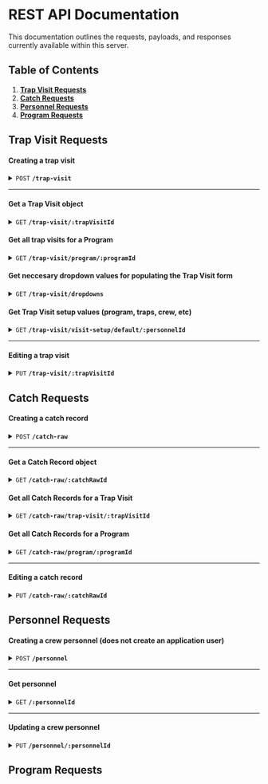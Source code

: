 # REST API Documentation

This documentation outlines the requests, payloads, and responses currently available within this server.

## Table of Contents

1.  **[Trap Visit Requests](#trap-visit-requests)**
2.  **[Catch Requests](#catch-requests)**
3.  **[Personnel Requests](#personnel-requests)**
4.  **[Program Requests](#program-requests)**
  
## Trap Visit Requests

#### Creating a trap visit

<details>
 <summary><code>POST</code> <code><b>/trap-visit</b></code></summary>

##### Body

> | name      |  type     | data type               | description                                                           |
> |-----------|-----------|-------------------------|-----------------------------------------------------------------------|
> | None      |  required | object (JSON)   | N/A  |
Example:
```
{
  "trapVisitUid": <unique string of length 11>,
  "crew": [<array of crew member personnel IDs], 
  "programId": <program id>,
  "visitTypeId": null, 
  "trapLocationId": <trap location id>, 
  "isPaperEntry": boolean,
  "trapVisitTimeStart": timestamp,
  "trapVisitTimeEnd": timestamp,
  "fishProcessed": <id from fish_processed table>,
  "whyFishNotProcessed": <id from why_fish_not_processed table> | NULL,
  "sampleGearId": <id from equipment table> | NULLm
  "coneDepth": <integer> | NULL,
  "trapInThalweg": <boolean> | NULL,
  "trapFunctioning": <id from trap_functionality table>,
  "whyTrapNotFunctioning": <id from why_trap_not_functioning table> | NULL,
  "trapStatusAtEnd": <id from trap_status_at_end table>,
  "totalRevolutions": <integer> | NULL
  "rpmAtStart": <integer> | NULL
  "rpmAtEnd": <integer> | NULL
  "trapVisitEnvironmental": [
    {
      "measureName": <string>,
      "measureValueNumeric": <integer>,
      "measureValueText": <string>,
      "measureUnit": <id from unit table>
    },
  ],
  "trapCoordinates": {
    "xCoord": <float> | NULL,
    "yCoord":<float> | NULL,
    "datum": <string> | NULL,
    "projection": <string> | NULL
  },
  "inHalfConeConfiguration": boolean,
  "debrisVolumeLiters": <integer> | NULL,
  "qcCompleted": <boolean> | NULL,
  "qcCompletedAt": <boolean> | NULL,
  "comments": <string> | NULL
}
```

##### Responses

> | http code     | content-type                      | response                                                            |
> |---------------|-----------------------------------|---------------------------------------------------------------------|
> | `200`     | `application/json; charset=utf-8` | JSON Object |
> | `400`     | `application/json; charset=utf-8` | {"code":"400","message": \<error message> } |

</details>

------------------------------------------------------------------------------------------

#### Get a Trap Visit object

<details>
 <summary><code>GET</code> <code><b>/trap-visit/:trapVisitId</b></code></summary>

##### Parameters

> None

##### Responses

> | http code | content-type               | response    |
> | --------- | -------------------------- | ----------- |
> | `200`     | `application/json; charset=utf-8` | JSON Object |
> | `400`     | `application/json; charset=utf-8` | {"code":"400","message": \<error message> } |

</details>

#### Get all trap visits for a Program

<details>
 <summary><code>GET</code> <code><b>/trap-visit/program/:programId</b></code></summary>

##### Parameters

> None

##### Responses

> | http code | content-type               | response    |
> | --------- | -------------------------- | ----------- |
> | `200`     | `application/json; charset=utf-8` | JSON Object |
> | `400`     | `application/json; charset=utf-8` | {"code":"400","message": \<error message> } |

</details>

#### Get neccesary dropdown values for populating the Trap Visit form
 
<details>
 <summary><code>GET</code> <code><b>/trap-visit/dropdowns</b></code></summary>

##### Parameters

> None

##### Responses

> | http code | content-type               | response    |
> | --------- | -------------------------- | ----------- |
> | `200`     | `application/json; charset=utf-8` | JSON Object |
> | `400`     | `application/json; charset=utf-8` | {"code":"400","message": \<error message> } |

</details>

#### Get Trap Visit setup values (program, traps, crew, etc)
 
<details>
 <summary><code>GET</code> <code><b>/trap-visit/visit-setup/default/:personnelId</b></code></summary>

##### Parameters

> None

##### Responses

> | http code | content-type               | response    |
> | --------- | -------------------------- | ----------- |
> | `200`     | `application/json; charset=utf-8` | JSON Object |
> | `400`     | `application/json; charset=utf-8` | {"code":"400","message": \<error message> } |

</details>

------------------------------------------------------------------------------------------

#### Editing a trap visit

<details>
 <summary><code>PUT</code> <code><b>/trap-visit/:trapVisitId</b></code></summary>

##### Body

> | name      |  type     | data type               | description                                                           |
> |-----------|-----------|-------------------------|-----------------------------------------------------------------------|
> | None      |  required | object (JSON)   | N/A  |
Example:
```
{
  "trapVisitUid": <unique string of length 11>,
  "crew": [<array of crew member personnel IDs], 
  "programId": <program id>,
  "visitTypeId": null, 
  "trapLocationId": <trap location id>, 
  "isPaperEntry": boolean,
  "trapVisitTimeStart": timestamp,
  "trapVisitTimeEnd": timestamp,
  "fishProcessed": <id from fish_processed table>,
  "whyFishNotProcessed": <id from why_fish_not_processed table> | NULL,
  "sampleGearId": <id from equipment table> | NULLm
  "coneDepth": <integer> | NULL,
  "trapInThalweg": <boolean> | NULL,
  "trapFunctioning": <id from trap_functionality table>,
  "whyTrapNotFunctioning": <id from why_trap_not_functioning table> | NULL,
  "trapStatusAtEnd": <id from trap_status_at_end table>,
  "totalRevolutions": <integer> | NULL
  "rpmAtStart": <integer> | NULL
  "rpmAtEnd": <integer> | NULL
  "trapVisitEnvironmental": [
    {
      "measureName": <string>,
      "measureValueNumeric": <integer>,
      "measureValueText": <string>,
      "measureUnit": <id from unit table>
    },
  ],
  "trapCoordinates": {
    "xCoord": <float> | NULL,
    "yCoord":<float> | NULL,
    "datum": <string> | NULL,
    "projection": <string> | NULL
  },
  "inHalfConeConfiguration": boolean,
  "debrisVolumeLiters": <integer> | NULL,
  "qcCompleted": <boolean> | NULL,
  "qcCompletedAt": <boolean> | NULL,
  "comments": <string> | NULL
}
```

##### Responses

> | http code     | content-type                      | response                                                            |
> |---------------|-----------------------------------|---------------------------------------------------------------------|
> | `200`     | `application/json; charset=utf-8` | JSON Object |
> | `400`     | `application/json; charset=utf-8` | {"code":"400","message": \<error message> } |

</details>

## Catch Requests

#### Creating a catch record

<details>
 <summary><code>POST</code> <code><b>/catch-raw</b></code></summary>

##### Body

> | name      |  type     | data type               | description                                                           |
> |-----------|-----------|-------------------------|-----------------------------------------------------------------------|
> | None      |  required | object (JSON)   | N/A  |
Example:
```
{
  "trapVisitId": <id created by database from associated trap visit>,
  "programId": <id from program table>,
  "taxonCode": <species id from taxon table>,
  "captureRunClass": <id from run table> | NULL,
  "captureRunClassMethod": <id from run_code_method table> | NULL,
  "adiposeClipped": <boolean> | NULL,
  "dead": <boolean> | NULL,
  "lifeStage": <id from life_stage table> | NULL
  "forkLength": <integer>,
  "weight": <integer> | NULL,
  "numFishCaught": <integer>,
  "plusCount": <boolean> | NULL,
  "plusCountMethodology": <id from plus_count_methodology table> | NULL,
  "isRandom": <boolean> | NULL,
  "releaseId": <id created by database from associated release record>,
  "comments": <string> | NULL,
  "createdBy": <personnel ID> | NULL,
  "qcCompleted": <boolean> | NULL,
  "qcCompletedBy": <personnel ID> | NULL,
  "qcTime": <timestamp> | NULL,
  "qcComments": <string> | NULL,
  "existingMarks": [
    {
      "releaseId": <id created by database from associated release record> | NULL,
      "markType": <id from mark_type table> ,
      "markColor": <id from mark_color table>,
      "markPosition": <id from body_part table> | NULL,
      "crewMember": <crew member personnelId>
    }
  ],
  "geneticSamplingData": [
    {
      "sampleId": <string>,
      "mucusSwab": <boolean>,
      "finClip": <boolean>,
      "commments": <string> | NULL,
      "crewMember": <crew member personnelId>
    }
  ],
  "appliedMarks": [
    { 
      "markType": <id from mark_type table> ,
      "markColor": <id from mark_color table>,
      "markPosition": <id from body_part table> | NULL,
    }
  ]
}
```

##### Responses

> | http code     | content-type                      | response                                                            |
> |---------------|-----------------------------------|---------------------------------------------------------------------|
> | `200`     | `application/json; charset=utf-8` | JSON Object |
> | `400`     | `application/json; charset=utf-8` | {"code":"400","message": \<error message> } |

</details>

------------------------------------------------------------------------------------------

#### Get a Catch Record object

<details>
 <summary><code>GET</code> <code><b>/catch-raw/:catchRawId</b></code></summary>

##### Parameters

> None

##### Responses

> | http code | content-type               | response    |
> | --------- | -------------------------- | ----------- |
> | `200`     | `application/json; charset=utf-8` | JSON Object |
> | `400`     | `application/json; charset=utf-8` | {"code":"400","message": \<error message> } |

</details>

#### Get all Catch Records for a Trap Visit

<details>
 <summary><code>GET</code> <code><b>/catch-raw/trap-visit/:trapVisitId</b></code></summary>

##### Parameters

> None

##### Responses

> | http code | content-type               | response    |
> | --------- | -------------------------- | ----------- |
> | `200`     | `application/json; charset=utf-8` | JSON Object |
> | `400`     | `application/json; charset=utf-8` | {"code":"400","message": \<error message> } |

</details>

#### Get all Catch Records for a Program

<details>
 <summary><code>GET</code> <code><b>/catch-raw/program/:programId</b></code></summary>

##### Parameters

> None

##### Responses

> | http code | content-type               | response    |
> | --------- | -------------------------- | ----------- |
> | `200`     | `application/json; charset=utf-8` | JSON Object |
> | `400`     | `application/json; charset=utf-8` | {"code":"400","message": \<error message> } |

</details>

------------------------------------------------------------------------------------------

#### Editing a catch record

<details>
 <summary><code>PUT</code> <code><b>/catch-raw/:catchRawId</b></code></summary>

##### Body

> | name      |  type     | data type               | description                                                           |
> |-----------|-----------|-------------------------|-----------------------------------------------------------------------|
> | None      |  required | object (JSON)   | N/A  |
Example:
```
{
  "trapVisitId": <id created by database from associated trap visit>,
  "programId": <id from program table>,
  "taxonCode": <species id from taxon table>,
  "captureRunClass": <id from run table> | NULL,
  "captureRunClassMethod": <id from run_code_method table> | NULL,
  "adiposeClipped": <boolean> | NULL,
  "dead": <boolean> | NULL,
  "lifeStage": <id from life_stage table> | NULL
  "forkLength": <integer>,
  "weight": <integer> | NULL,
  "numFishCaught": <integer>,
  "plusCount": <boolean> | NULL,
  "plusCountMethodology": <id from plus_count_methodology table> | NULL,
  "isRandom": <boolean> | NULL,
  "releaseId": <id created by database from associated release record>,
  "comments": <string> | NULL,
  "createdBy": <personnel ID> | NULL,
  "qcCompleted": <boolean> | NULL,
  "qcCompletedBy": <personnel ID> | NULL,
  "qcTime": <timestamp> | NULL,
  "qcComments": <string> | NULL,
  "existingMarks": [
    {
      "releaseId": <id created by database from associated release record> | NULL,
      "markType": <id from mark_type table> ,
      "markColor": <id from mark_color table>,
      "markPosition": <id from body_part table> | NULL,
      "crewMember": <crew member personnelId>
    }
  ],
  "geneticSamplingData": [
    {
      "sampleId": <string>,
      "mucusSwab": <boolean>,
      "finClip": <boolean>,
      "commments": <string> | NULL,
      "crewMember": <crew member personnelId>
    }
  ],
  "appliedMarks": [
    { 
      "markType": <id from mark_type table> ,
      "markColor": <id from mark_color table>,
      "markPosition": <id from body_part table> | NULL,
    }
  ]
}
```
</details>

## Personnel Requests

#### Creating a crew personnel (does not create an application user)

<details>
 <summary><code>POST</code> <code><b>/personnel</b></code></summary>

##### Body

> | name      |  type     | data type               | description                                                           |
> |-----------|-----------|-------------------------|-----------------------------------------------------------------------|
> | None      |  required | object (JSON)   | N/A  |
Example:
```
{
  "firstName": <string>,
  "lastName": <string>,
  "email": <string> | NULL,
  "phone": <string of 12 characters max> | NULL,
  "agencyId": <id from agency table>,
  "role": <enum of "lead" or "non-lead">,
  "orcidId": <string> | NULL
}
```

##### Responses

> | http code     | content-type                      | response                                                            |
> |---------------|-----------------------------------|---------------------------------------------------------------------|
> | `200`     | `application/json; charset=utf-8` | JSON Object |
> | `400`     | `application/json; charset=utf-8` | {"code":"400","message": \<error message> } |

</details>

------------------------------------------------------------------------------------------

#### Get personnel

<details>
 <summary><code>GET</code> <code><b>/:personnelId</b></code></summary>

##### Parameters

> None

##### Responses

> | http code | content-type               | response    |
> | --------- | -------------------------- | ----------- |
> | `200`     | `application/json; charset=utf-8` | JSON Object |
> | `400`     | `application/json; charset=utf-8` | {"code":"400","message": \<error message> } |

</details>

------------------------------------------------------------------------------------------

#### Updating a crew personnel

<details>
 <summary><code>PUT</code> <code><b>/personnel/:personnelId</b></code></summary>

##### Body

> | name      |  type     | data type               | description                                                           |
> |-----------|-----------|-------------------------|-----------------------------------------------------------------------|
> | None      |  required | object (JSON)   | N/A  |
Example:
```
{
  "firstName": <string>,
  "lastName": <string>,
  "email": <string> | NULL,
  "phone": <string of 12 characters max> | NULL,
  "agencyId": <id from agency table>,
  "role": <enum of "lead" or "non-lead">,
  "orcidId": <string> | NULL
}
```

##### Responses

> | http code     | content-type                      | response                                                            |
> |---------------|-----------------------------------|---------------------------------------------------------------------|
> | `200`     | `application/json; charset=utf-8` | JSON Object |
> | `400`     | `application/json; charset=utf-8` | {"code":"400","message": \<error message> } |

</details>

## Program Requests
